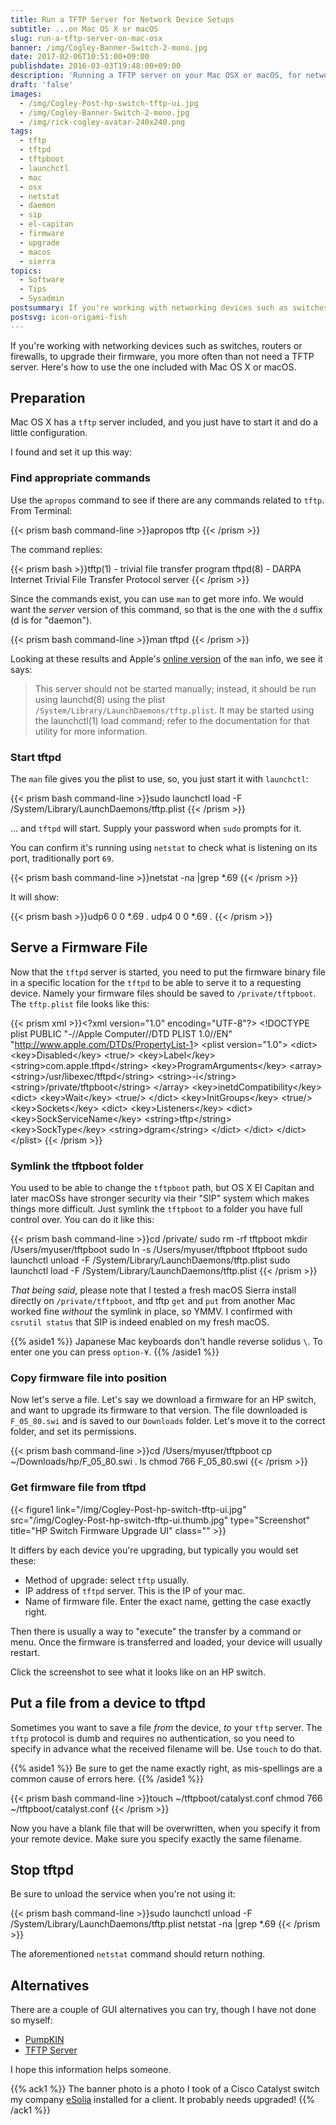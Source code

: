 ```yaml
---
title: Run a TFTP Server for Network Device Setups
subtitle: ...on Mac OS X or macOS
slug: run-a-tftp-server-on-mac-osx
banner: /img/Cogley-Banner-Switch-2-mono.jpg
date: 2017-02-06T10:51:00+09:00
publishdate: 2016-03-03T19:48:00+09:00
description: 'Running a TFTP server on your Mac OSX or macOS, for network device setups, a post by Rick Cogley.'
draft: 'false'
images:
  - /img/Cogley-Post-hp-switch-tftp-ui.jpg
  - /img/Cogley-Banner-Switch-2-mono.jpg
  - /img/rick-cogley-avatar-240x240.png
tags:
  - tftp
  - tftpd
  - tftpboot
  - launchctl
  - mac
  - osx
  - netstat
  - daemon
  - sip
  - el-capitan
  - firmware
  - upgrade
  - macos
  - sierra
topics:
  - Software
  - Tips
  - Sysadmin
postsummary: If you're working with networking devices such as switches, routers or firewalls, to upgrade their firmware, you often need a TFTP server. Here's how to use the one included with Mac OS X.
postsvg: icon-origami-fish
---
```


If you're working with networking devices such as switches, routers or firewalls, to upgrade their firmware, you more often than not need a TFTP server. Here's how to use the one included with Mac OS X or macOS.

<!--more-->

## Preparation

Mac OS X has a ``tftp`` server included, and you just have to start it and do a little configuration.

I found and set it up this way:

### Find appropriate commands

Use the ``apropos`` command to see if there are any commands related to ``tftp``. From Terminal:

{{< prism bash command-line >}}apropos tftp
{{< /prism >}}

The command replies:

{{< prism bash >}}tftp(1) - trivial file transfer program
tftpd(8) - DARPA Internet Trivial File Transfer Protocol server
{{< /prism >}}

Since the commands exist, you can use ``man`` to get more info. We would want the _server_ version of this command, so that is the one with the ``d`` suffix (d is for "daemon").

{{< prism bash command-line >}}man tftpd
{{< /prism >}}

Looking at these results and Apple's [online version](https://developer.apple.com/library/mac/documentation/Darwin/Reference/ManPages/man8/tftpd.8.html) of the ``man`` info, we see it says:

> This server should not be started manually; instead, it should be run using launchd(8) using the plist ``/System/Library/LaunchDaemons/tftp.plist``. It may be started using the launchctl(1) load command; refer to the documentation for that utility for more information.

### Start tftpd

The ``man`` file gives you the plist to use, so, you just start it with ``launchctl``:

{{< prism bash command-line >}}sudo launchctl load -F /System/Library/LaunchDaemons/tftp.plist
{{< /prism >}}

... and ``tftpd`` will start. Supply your password when ``sudo`` prompts for it.

You can confirm it's running using ``netstat`` to check what is listening on its port, traditionally port ``69``.

{{< prism bash command-line >}}netstat -na |grep \*.69
{{< /prism >}}

It will show:

{{< prism bash >}}udp6       0      0  *.69                   *.*
udp4       0      0  *.69                   *.*
{{< /prism >}}

## Serve a Firmware File

Now that the ``tftpd`` server is started, you need to put the firmware binary file in a specific location for the ``tftpd`` to be able to serve it to a requesting device. Namely your firmware files should be saved to ``/private/tftpboot``. The ``tftp.plist`` file looks like this:

{{< prism xml >}}&lt;?xml version=&quot;1.0&quot; encoding=&quot;UTF-8&quot;?&gt;
&lt;!DOCTYPE plist PUBLIC &quot;-//Apple Computer//DTD PLIST 1.0//EN&quot; &quot;http://www.apple.com/DTDs/PropertyList-1&gt;
&lt;plist version=&quot;1.0&quot;&gt;
&lt;dict&gt;
	&lt;key&gt;Disabled&lt;/key&gt;
	&lt;true/&gt;
	&lt;key&gt;Label&lt;/key&gt;
	&lt;string&gt;com.apple.tftpd&lt;/string&gt;
	&lt;key&gt;ProgramArguments&lt;/key&gt;
	&lt;array&gt;
		&lt;string&gt;/usr/libexec/tftpd&lt;/string&gt;
		&lt;string&gt;-i&lt;/string&gt;
		&lt;string&gt;/private/tftpboot&lt;/string&gt;
	&lt;/array&gt;
	&lt;key&gt;inetdCompatibility&lt;/key&gt;
	&lt;dict&gt;
		&lt;key&gt;Wait&lt;/key&gt;
		&lt;true/&gt;
	&lt;/dict&gt;
	&lt;key&gt;InitGroups&lt;/key&gt;
	&lt;true/&gt;
	&lt;key&gt;Sockets&lt;/key&gt;
	&lt;dict&gt;
		&lt;key&gt;Listeners&lt;/key&gt;
		&lt;dict&gt;
			&lt;key&gt;SockServiceName&lt;/key&gt;
			&lt;string&gt;tftp&lt;/string&gt;
			&lt;key&gt;SockType&lt;/key&gt;
			&lt;string&gt;dgram&lt;/string&gt;
		&lt;/dict&gt;
	&lt;/dict&gt;
&lt;/dict&gt;
&lt;/plist&gt;
{{< /prism >}}

### Symlink the tftpboot folder

You used to be able to change the ``tftpboot`` path, but OS X El Capitan and later macOSs have stronger security via their "SIP" system which makes things more difficult. Just symlink the ``tftpboot`` to a folder you have full control over. You can do it like this:

{{< prism bash command-line >}}cd /private/
sudo rm -rf tftpboot
mkdir /Users/myuser/tftpboot
sudo ln -s /Users/myuser/tftpboot tftpboot
sudo launchctl unload -F /System/Library/LaunchDaemons/tftp.plist
sudo launchctl load -F /System/Library/LaunchDaemons/tftp.plist
{{< /prism >}}

_That being said_, please note that I tested a fresh macOS Sierra install directly on ``/private/tftpboot``, and tftp ``get`` and ``put`` from another Mac worked fine _without_ the symlink in place, so YMMV. I confirmed with ``csrutil status`` that SIP is indeed enabled on my fresh macOS. 

{{% aside1 %}}
Japanese Mac keyboards don't handle reverse solidus ``\``. To enter one you can press ``option-¥``.
{{% /aside1 %}}

### Copy firmware file into position

Now let's serve a file. Let's say we download a firmware for an HP switch, and want to upgrade its firmware to that version. The file downloaded is ``F_05_80.swi`` and is saved to our ``Downloads`` folder. Let's move it to the correct folder, and set its permissions.

{{< prism bash command-line >}}cd /Users/myuser/tftpboot
cp ~/Downloads/hp/F_05_80.swi .
ls
chmod 766 F_05_80.swi
{{< /prism >}}

### Get firmware file from tftpd

{{< figure1 link="/img/Cogley-Post-hp-switch-tftp-ui.jpg" src="/img/Cogley-Post-hp-switch-tftp-ui.thumb.jpg" type="Screenshot" title="HP Switch Firmware Upgrade UI" class="" >}}

It differs by each device you're upgrading, but typically you would set these:

* Method of upgrade: select ``tftp`` usually.
* IP address of ``tftpd`` server. This is the IP of your mac.
* Name of firmware file. Enter the exact name, getting the case exactly right.

Then there is usually a way to "execute" the transfer by a command or menu. Once the firmware is transferred and loaded, your device will usually restart.

Click the screenshot to see what it looks like on an HP switch.

## Put a file from a device to tftpd

Sometimes you want to save a file _from_ the device, _to_ your ``tftp`` server. The ``tftp`` protocol is dumb and requires no authentication, so you need to specify in advance what the received filename will be. Use ``touch`` to do that.

{{% aside1 %}}
Be sure to get the name exactly right, as mis-spellings are a common cause of errors here.
{{% /aside1 %}}

{{< prism bash command-line >}}touch ~/tftpboot/catalyst.conf
chmod 766 ~/tftpboot/catalyst.conf
{{< /prism >}}

Now you have a blank file that will be overwritten, when you specify it from your remote device. Make sure you specify exactly the same filename.

## Stop tftpd

Be sure to unload the service when you're not using it:

{{< prism bash command-line >}}sudo launchctl unload -F /System/Library/LaunchDaemons/tftp.plist
netstat -na |grep \*.69
{{< /prism >}}

The aforementioned ``netstat`` command should return nothing.

## Alternatives

There are a couple of GUI alternatives you can try, though I have not done so myself:

* [PumpKIN](http://kin.klever.net/pumpkin#.VtgDI5N95lc)
* [TFTP Server](http://ww2.unime.it/flr/tftpserver/)

I hope this information helps someone.

{{% ack1 %}}
The banner photo is a photo I took of a Cisco Catalyst switch my company [eSolia](http://esolia.com) installed for a client. It probably needs upgraded!
{{% /ack1 %}}
